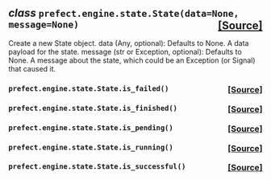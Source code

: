  ## _class_ **```prefect.engine.state.State```**```(data=None, message=None)```<span style="float:right;">[[Source]](https://github.com/PrefectHQ/prefect/tree/master/src/prefect/engine/state.py#L12)</span>
Create a new State object.
data (Any, optional): Defaults to None. A data payload for the state.
message (str or Exception, optional): Defaults to None. A message about the
state, which could be an Exception (or Signal) that caused it.

 ###  **```prefect.engine.state.State.is_failed```**```()```<span style="float:right;">[[Source]](https://github.com/PrefectHQ/prefect/tree/master/src/prefect/engine/state.py#L59)</span>


 ###  **```prefect.engine.state.State.is_finished```**```()```<span style="float:right;">[[Source]](https://github.com/PrefectHQ/prefect/tree/master/src/prefect/engine/state.py#L53)</span>


 ###  **```prefect.engine.state.State.is_pending```**```()```<span style="float:right;">[[Source]](https://github.com/PrefectHQ/prefect/tree/master/src/prefect/engine/state.py#L47)</span>


 ###  **```prefect.engine.state.State.is_running```**```()```<span style="float:right;">[[Source]](https://github.com/PrefectHQ/prefect/tree/master/src/prefect/engine/state.py#L50)</span>


 ###  **```prefect.engine.state.State.is_successful```**```()```<span style="float:right;">[[Source]](https://github.com/PrefectHQ/prefect/tree/master/src/prefect/engine/state.py#L56)</span>



